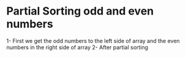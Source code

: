 # Partial Sorting odd and even numbers
1- First we get the odd numbers to the left side of array  and the even numbers in the right side of array
2- After partial sorting  

